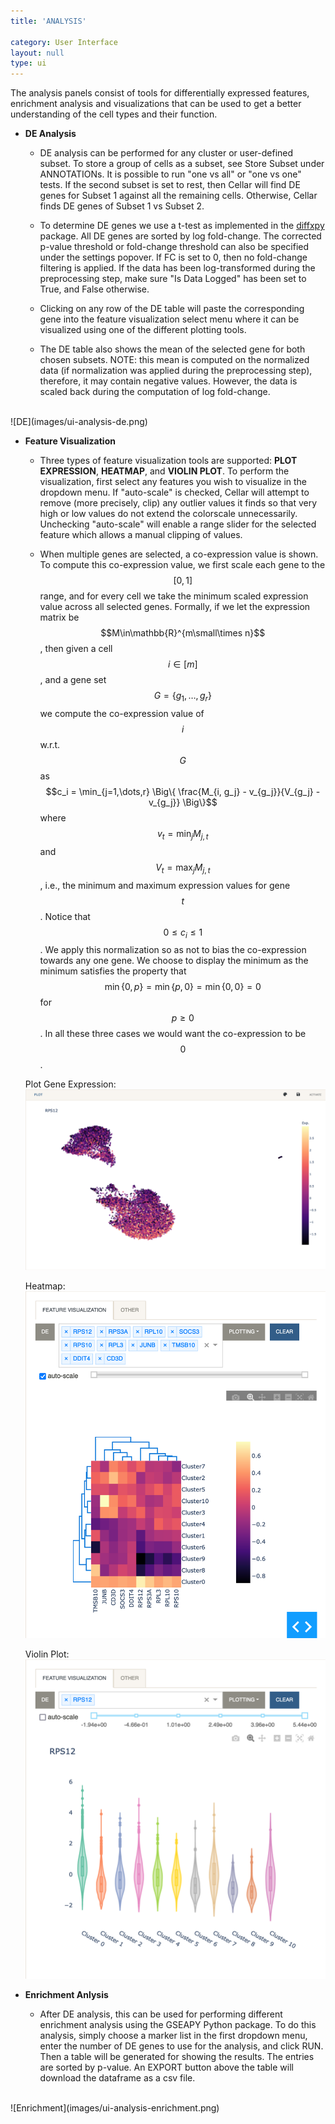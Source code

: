 ```yaml
---
title: 'ANALYSIS'

category: User Interface
layout: null
type: ui
---
```

The analysis panels consist of tools for differentially
expressed features, enrichment analysis and visualizations that
can be used to get a better understanding of the cell types and
their function.
<!--
<br>
![Analysis](images/ui-analysis-panels.png)
<br> -->

* **DE Analysis**
    * DE analysis can be performed for any cluster or user-defined subset.
    To store a group of cells as a subset, see
    <span class='mbox'>Store Subset</span> under
    <span class='mbox'>ANNOTATIONs</span>.
    It is possible to run "one vs all" or "one vs one" tests. If
    the second subset is set to <span class='keyword'>rest</span>,
    then Cellar will find DE genes for Subset 1 against all the remaining
    cells. Otherwise, Cellar finds DE genes of Subset 1 vs Subset 2.

    * To determine DE genes we use a t-test as implemented
    in the [diffxpy](https://diffxpy.readthedocs.io/en/latest/)
    package. All DE genes are sorted by log fold-change.
    The corrected p-value threshold or fold-change threshold can
    also be specified under the settings popover. If FC is set
    to 0, then no fold-change filtering is applied. If the data has been
    log-transformed during the preprocessing step, make sure "Is Data Logged"
    has been set to True, and False otherwise.

    * Clicking on any row of the DE table will paste the corresponding gene
    into the feature visualization select menu where it can be visualized
    using one of the different plotting tools.

    * The DE table also shows the mean of the selected gene for both chosen
    subsets. NOTE: this mean is computed on the normalized data (if
    normalization was applied during the preprocessing step), therefore,
    it may contain negative values. However, the data is scaled back
    during the computation of log fold-change.
<br>
![DE](images/ui-analysis-de.png)
<br>

* **Feature Visualization**
    * Three types of feature visualization tools are supported:
    **PLOT EXPRESSION**, **HEATMAP**, and **VIOLIN PLOT**. To perform
    the visualization, first select any features you wish to visualize
    in the dropdown menu. If "auto-scale" is checked, Cellar will
    attempt to remove (more precisely, clip) any outlier values it finds
    so that very high or low values do not extend the colorscale unnecessarily.
    Unchecking "auto-scale" will enable a range slider for the selected
    feature which allows a manual clipping of values.

    * When multiple genes are selected, a co-expression value is shown.
    To compute this co-expression value, we first scale each gene
    to the $$[0, 1]$$ range, and for every cell we take the minimum scaled
    expression value across all selected genes. Formally,
    if we let the expression matrix be
    $$M\in\mathbb{R}^{m\small\times n}$$, then given a cell
    $$i\in[m]$$, and a gene set $$G=\{g_1, \dots, g_r\}$$
    we compute the co-expression value of $$i$$ w.r.t. $$G$$ as
    $$c_i = \min_{j=1,\dots,r} \Big\{ \frac{M_{i, g_j} - v_{g_j}}{V_{g_j} - v_{g_j}} \Big\}$$
    where $$v_t = \min_j M_{j, t}$$ and $$V_t = \max_j M_{j, t}$$, i.e., the
    minimum and maximum expression values for gene $$t$$. Notice that
    $$0\leq c_i\leq 1$$. We apply this normalization so as not to bias the
    co-expression towards any one gene. We choose to display the minimum
    as the minimum satisfies the property that
    $$\min\{0, p\}=\min\{p, 0\}=\min\{0, 0\}=0$$
    for $$p\geq 0$$. In all these three cases we would want the co-expression
    to be $$0$$.

    Plot Gene Expression:
    <br>
    <img src="images/ui-analysis-plot-expression.png" class="w600"/>
    <br>

    Heatmap:
    <br>
    <img src="images/ui-analysis-heatmap.png" class="w500"/>
    <br>

    Violin Plot:
    <br>
    <img src="images/ui-analysis-violin.png" class="w500"/>
    <br>

* **Enrichment Anlysis**
    * After DE analysis, this can be used for performing different enrichment analysis using the GSEAPY Python package. To do this analysis, simply choose a marker
    list in the first dropdown menu, enter the number of DE genes to use for the analysis, and click <span class="mbox">RUN</span>. Then a table will be generated for showing the results.
    The entries are sorted by p-value.
    An <span class="mbox">EXPORT</span> button above the table
    will download the dataframe as a <span class="extension">csv</span> file.<br>

<br>
![Enrichment](images/ui-analysis-enrichment.png)
<br>
